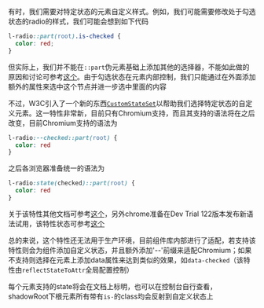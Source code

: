 有时，我们需要对特定状态的元素自定义样式。例如，我们可能需要修改处于勾选状态的radio的样式，我们可能会想到如下代码
```css
l-radio::part(root).is-checked {
  color: red;
}
```
但实际上，我们并不能在`::part`伪元素基础上添加其他的选择器，不能如此做的原因和讨论可参考[这个](https://github.com/w3c/csswg-drafts/issues/3431)。由于勾选状态在元素内部控制，我们只能通过在外面添加额外的属性来选中这个节点并进一步选中里面的内容

不过，W3C引入了一个新的东西[`CustomStateSet`](https://developer.mozilla.org/en-US/docs/Web/API/CustomStateSet)以帮助我们选择特定状态的自定义元素。这一特性非常新，目前只有Chromium支持，而且其支持的语法将在之后改变，目前Chromium支持的语法为
```css
l-radio:--checked::part(root) {
  color: red
}
```
之后各浏览器准备统一的语法为
```css
l-radio:state(checked)::part(root) {
  color: red
}
```
关于该特性其他文档可参考[这个](https://github.com/whatwg/html/pull/8467)，另外chrome准备在Dev Trial 122版本发布新语法试用，该特性状态可参考[这个](https://chromestatus.com/feature/5586433790443520)

总的来说，这个特性还无法用于生产环境，目前组件库内部进行了适配，若支持该特性则会为组件添加自定义状态，并且额外添加'--'前缀来适配Chromium；如果不支持则选择在元素上添加data属性来达到类似的效果，如`data-checked`（该特性由`reflectStateToAttr`全局配置控制）

每个元素支持的state将会在文档上标明，也可以在控制台自行查看，shadowRoot下根元素所有带有`is-`的class均会反射到自定义状态上